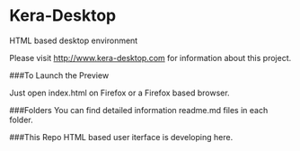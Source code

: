 Kera-Desktop
============

HTML based desktop environment

Please visit http://www.kera-desktop.com for information about this project.

###To Launch the Preview

Just open index.html on Firefox or a Firefox based browser.

###Folders
You can find detailed information readme.md files in each folder.

###This Repo
HTML based user iterface is developing here.
